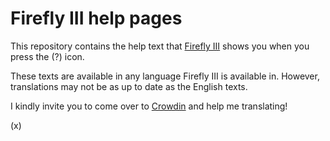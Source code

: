 # Firefly III help pages

This repository contains the help text that [Firefly III](https://github.com/JC5/firefly-iii) shows you when you press the (?) icon.

These texts are available in any language Firefly III is available in. However, translations may not be as up to date as the English texts.

I kindly invite you to come over to [Crowdin](https://crowdin.com/project/firefly-iii-help) and help me translating!

(x)